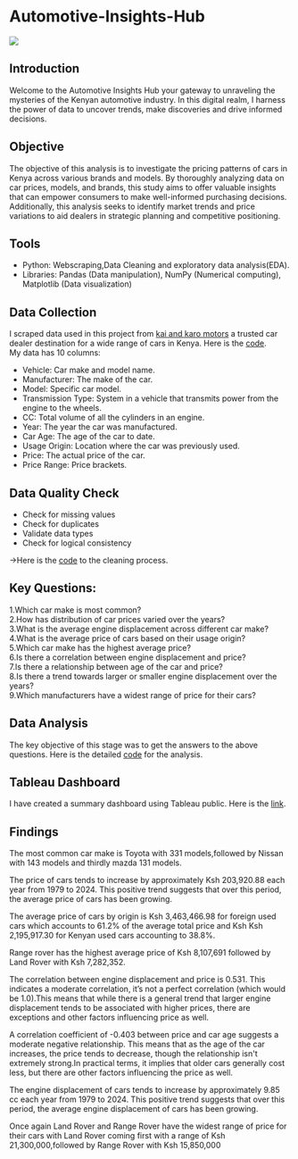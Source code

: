 # Automotive-Insights-Hub

![](https://github.com/MorganTheAnalyst/Automotive-Insights-Hub/blob/main/Code%20%26%20CSV_Files/Images/WhatsApp%20Image%202024-07-27%20at%205.56.03%20PM.jpeg)
## Introduction
Welcome to the Automotive Insights Hub your gateway to unraveling the mysteries of the Kenyan automotive industry.
In this digital realm, I harness the power of data to uncover trends, make discoveries and drive informed decisions.
## Objective
The objective of this analysis is to investigate the pricing patterns of cars in Kenya across various brands and models. By thoroughly analyzing data on car prices, models, and brands, this study aims to offer valuable insights that can empower consumers to make well-informed purchasing decisions. Additionally, this analysis seeks to identify market trends and price variations to aid dealers in strategic planning and competitive positioning.
## Tools
* Python: Webscraping,Data Cleaning and exploratory data analysis(EDA).</br>
* Libraries: Pandas (Data manipulation), NumPy (Numerical computing), Matplotlib (Data visualization)
## Data Collection
I scraped data used in this project from [kai and karo motors](https://www.kaiandkaro.com/) a trusted car dealer destination for a wide range of cars in Kenya.
Here is the [code](https://github.com/MorganTheAnalyst/Automotive-Insights-Hub/blob/main/Code%20%26%20CSV_Files/kai%20_karo%20_data_scraping.ipynb).</br>
My data has 10 columns:
* Vehicle: Car make and model name.</br>
* Manufacturer: The make of the car.</br>
* Model: Specific car model.</br>
* Transmission Type: System in a vehicle that transmits power from the engine to the wheels.
* CC: Total volume of all the cylinders in an engine.</br>
* Year: The year the car was manufactured.</br> 
* Car Age: The age of the car to date.</br>
* Usage Origin: Location where the car was previously used.</br>
* Price: The actual price of the car.
* Price Range: Price brackets.
## Data Quality Check
* Check for missing values
* Check for duplicates
* Validate data types
* Check for logical consistency<br>

->Here is the [code](https://github.com/MorganTheAnalyst/Automotive-Insights-Hub/blob/main/Code%20%26%20CSV_Files/Data_Preprocessing.ipynb) to the cleaning process.
## Key Questions:
1.Which car make is most common?</br>
2.How has distribution of car prices varied over the years?</br>
3.What is the average engine displacement across different car make?</br>
4.What is the average price of cars based on their usage origin?</br>
5.Which car make has the highest average price?</br>
6.Is there a correlation between engine displacement and price?</br>
7.Is there a relationship between age of the car and price?</br>
8.Is there a trend towards larger or smaller engine displacement over the years?</br>
9.Which manufacturers have a widest range of price for their cars?</br>
## Data Analysis
The key objective of this stage was to get the answers to the above questions.
Here is the detailed [code](https://github.com/MorganTheAnalyst/Automotive-Insights-Hub/blob/main/Code%20%26%20CSV_Files/Data_Analysis.ipynb) for the analysis.

## Tableau Dashboard
I have created a summary dashboard using Tableau public. Here is the [link](https://public.tableau.com/app/profile/morgan.murimi/viz/AutomotiveInsightsHubSummaryDashboard/Dashboard1?publish=yes).
## Findings
The most common car make is Toyota with 331 models,followed by Nissan with 143 models and thirdly mazda 131 models.

The price of cars tends to increase by approximately Ksh 203,920.88 each year from 1979 to 2024. This positive trend suggests that over this period, the average price of cars has been growing.

The average price of cars by origin is Ksh 3,463,466.98 for foreign used cars which accounts to 61.2% of the average total price and Ksh Ksh 2,195,917.30 for Kenyan used cars accounting to 38.8%.

Range rover has the highest average price of Ksh 8,107,691 followed by Land Rover with Ksh 7,282,352.

The correlation between engine displacement and price is 0.531. This indicates a moderate correlation, it’s not a perfect correlation (which would be 1.0).This means that while there is a general trend that larger engine displacement tends to be associated with higher prices, there are exceptions and other factors influencing price as well.

A correlation coefficient of -0.403 between price and car age suggests a moderate negative relationship. This means that as the age of the car increases, the price tends to decrease, though the relationship isn't extremely strong.In practical terms, it implies that older cars generally cost less, but there are other factors influencing the price as well.

The engine displacement of cars tends to increase by approximately 9.85 cc each year from 1979 to 2024. This positive trend suggests that over this period, the average engine displacement of cars has been growing.

Once again Land Rover and Range Rover have the widest range of price for their cars with Land Rover coming first with a range of Ksh 21,300,000,followed by Range Rover with Ksh 15,850,000
